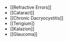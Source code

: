 - [[Refractive Errors]]
- [[Cataract]]
- [[Chronic Dacryocystitis]]
- [[Terigium]]
- [[Kalazion]]
- [[Glaucoma]]